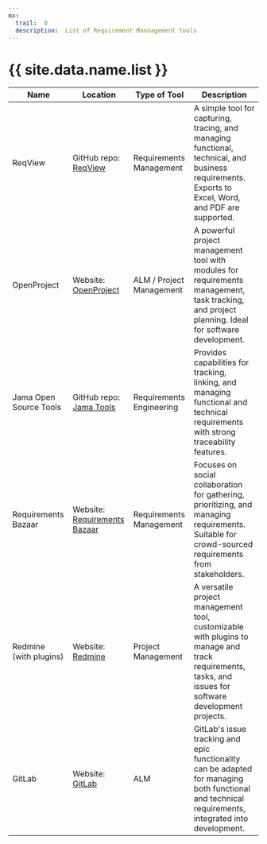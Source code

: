 ```yaml
---
mx:
  trail:  0
  description:  List of Requirement Mannagement tools
---
```



# {{ site.data.name.list }}

|Name|Location|Type of Tool|Description|
|-|-|-|-|
|ReqView|GitHub repo: [ReqView](https://github.com/reqview/reqview)|Requirements Management|A simple tool for capturing, tracing, and managing functional, technical, and business requirements. Exports to Excel, Word, and PDF are supported.|
|OpenProject|Website: [OpenProject](https://www.openproject.org/)|ALM / Project Management|A powerful project management tool with modules for requirements management, task tracking, and project planning. Ideal for software development.|
|Jama Open Source Tools|GitHub repo: [Jama Tools](https://github.com/jama)|Requirements Engineering|Provides capabilities for tracking, linking, and managing functional and technical requirements with strong traceability features.|
|Requirements Bazaar|Website: [Requirements Bazaar](https://requirements-bazaar.org/)|Requirements Management|Focuses on social collaboration for gathering, prioritizing, and managing requirements. Suitable for crowd-sourced requirements from stakeholders.|
|Redmine (with plugins)|Website: [Redmine](https://www.redmine.org/)|Project Management|A versatile project management tool, customizable with plugins to manage and track requirements, tasks, and issues for software development projects.|
|GitLab|Website: [GitLab](https://about.gitlab.com/)|ALM|GitLab's issue tracking and epic functionality can be adapted for managing both functional and technical requirements, integrated into development.|
